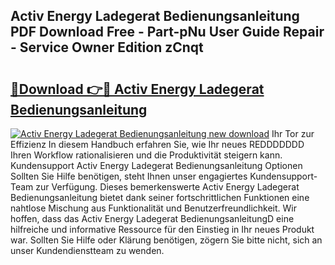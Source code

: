 ## Activ Energy Ladegerat Bedienungsanleitung PDF Download Free - Part-pNu User Guide Repair - Service Owner Edition zCnqt

# <h2><a href="http://df4mdt.blite.top/?on=Activ+Energy+Ladegerat+Bedienungsanleitung">🔗Download 👉🔴 Activ Energy Ladegerat Bedienungsanleitung</a></h2>

[![Activ Energy Ladegerat Bedienungsanleitung new download](https://i.imgur.com/lujVjoI.png)](http://df4mdt.blite.top/?on=Activ+Energy+Ladegerat+Bedienungsanleitung)
Ihr Tor zur Effizienz In diesem Handbuch erfahren Sie, wie Ihr neues REDDDDDDD Ihren Workflow rationalisieren und die Produktivität steigern kann. Kundensupport Activ Energy Ladegerat Bedienungsanleitung Optionen Sollten Sie Hilfe benötigen, steht Ihnen unser engagiertes Kundensupport-Team zur Verfügung. Dieses bemerkenswerte Activ Energy Ladegerat Bedienungsanleitung bietet dank seiner fortschrittlichen Funktionen eine nahtlose Mischung aus Funktionalität und Benutzerfreundlichkeit. Wir hoffen, dass das Activ Energy Ladegerat BedienungsanleitungD eine hilfreiche und informative Ressource für den Einstieg in Ihr neues Produkt war. Sollten Sie Hilfe oder Klärung benötigen, zögern Sie bitte nicht, sich an unser Kundendienstteam zu wenden.
